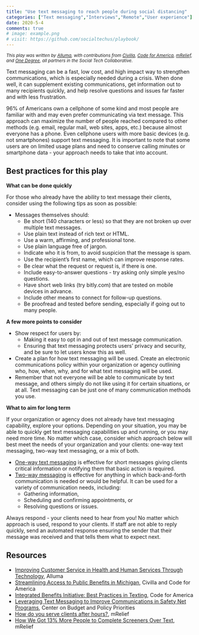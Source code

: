 ```yaml
---
title: "Use text messaging to reach people during social distancing"
categories: ["Text messaging","Interviews","Remote","User experience"]
date: 2020-5-4
comments: true
# image: example.png
# visit: https://github.com/socialtechus/playbook/
---
```


<small><i>This play was written by [Alluma](alluma.org), with contributions from [Civilla](civilla.com), [Code for America](codeforamerica.org), [mRelief](mrelief.com), and [One Degree](1degree.org), all partners in the Social Tech Collaborative.</i></small>

Text messaging can be a fast, low cost, and high impact way to strengthen communications, which is especially needed during a crisis. When done well, it can supplement existing communications, get information out to many recipients quickly, and help resolve questions and issues far faster and with less frustration.

96% of Americans own a cellphone of some kind and most people are familiar with and may even prefer communicating via text message. This approach can maximize the number of people reached compared to other methods (e.g. email, regular mail, web sites, apps, etc.) because almost everyone has a phone. Even cellphone users with more basic devices (e.g. not smartphones) support text messaging. It is important to note that some users are on limited usage plans and need to conserve calling minutes or smartphone data - your approach needs to take that into account.


## Best practices for this play

**What can be done quickly**

For those who already have the ability to text message their clients, consider using the following tips as soon as possible:

* Messages themselves should:
  - Be short (140 characters or less) so that they are not broken up over multiple text messages.
  - Use plain text instead of rich text or HTML.
  - Use a warm, affirming, and professional tone.
  - Use plain language free of jargon.
  - Indicate who it is from, to avoid suspicion that the message is spam.
  - Use the recipient’s ﬁrst name, which can improve response rates.
  - Be clear what the request or request is, if there is one.
  - Include easy-to-answer questions - try asking only simple yes/no questions.
  - Have short web links (try bitly.com) that are tested on mobile devices in advance.
  - Include other means to connect for follow-up questions.
  - Be proofread and tested before sending, especially if going out to many people.

**A few more points to consider**
* Show respect for users by:
  - Making it easy to opt in and out of text message communication.
  - Ensuring that text messaging protects users’ privacy and security, and be sure to let users know this as well.
* Create a plan for how text messaging will be used. Create an electronic communications policy within your organization or agency outlining who, how, when, why, and for what text messaging will be used.
* Remember that not everyone will be able to communicate by text message, and others simply do not like using it for certain situations, or at all. Text messaging can be just one of many communication methods you use.

**What to aim for long term**

If your organization or agency does not already have text messaging capability, explore your options. Depending on your situation, you may be able to quickly get text messaging capabilities up and running, or you may need more time. No matter which case, consider which approach below will best meet the needs of your organization and your clients: one-way text messaging, two-way text messaging, or a mix of both.
  - [One-way text messaging](https://www.codeforamerica.org/features/louisiana-demo/) is effective for short messages giving clients critical information or notifying them that basic action is required.
  - [Two-way messaging](http://s3-us-west-1.amazonaws.com/codeforamerica-cms1/documents/Streamlining-Access-Report_Integrated-Benefits-Initiative-Civilla_Code-for-America_March-2019.pdf) is effective for anything in which back-and-forth communication is needed or would be helpful. It can be used for a variety of communication needs, including:
    - Gathering information,
    - Scheduling and confirming appointments, or
    - Resolving questions or issues.

Always respond - your clients need to hear from you! No matter which approach is used, respond to your clients. If staff are not able to reply quickly, send an automated response ensuring the sender that their message was received and that tells them what to expect next.

## Resources

* [Improving Customer Service in Health and Human Services Through Technology](https://www.alluma.org/improving-customer-service-health-and-human-services-through-technology), Alluma
* [Streamlining Access to Public Benefits in Michigan](http://s3-us-west-1.amazonaws.com/codeforamerica-cms1/documents/Streamlining-Access-Report_Integrated-Benefits-Initiative-Civilla_Code-for-America_March-2019.pdf), Civilla and Code for America
* [Integrated Benefits Initiative: Best Practices in Texting](http://s3-us-west-1.amazonaws.com/codeforamerica-cms1/documents/IBI-Best-Practices-in-Texting.pdf), Code for America
* [Leveraging Text Messaging to Improve Communications in Safety Net Programs](https://www.cbpp.org/research/poverty-and-inequality/leveraging-text-messaging-to-improve-communications-in-safety-net), Center on Budget and Policy Priorities
* [How do you serve clients after hours?](https://www.mrelief.com/blog/serving_clients_after_hours), mRelief
* [How We Got 13% More People to Complete Screeners Over Text](https://www.mrelief.com/blog/how_we_got_13_percent_to_complete_screeners), mRelief
